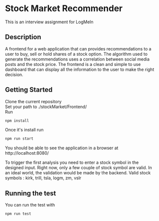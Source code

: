 # Stock Market Recommender
This is an interview assignment for LogMeIn

## Description
A frontend for a web application that can provides recommendations to a user to buy, sell or hold shares of a stock option. The algorithm used to generate the recommendations uses a correlation between social media posts and the stock price. The frontend is a clean and simple to use dashboard that can display all the information to the user to make the right decision.

## Getting Started
Clone the current repository   
Set your path to ./stockMarket/Frontend/  
Run  
```javascript
npm install
```
Once it's install run
```javascript
npm run start
```
You should be able to see the application in a browser at  
http://localhost:8080/  

To trigger the first analysis you need to enter a stock symbol in the designed input. Right now, only a few couple of stock symbol are valid. In an ideal world, the validation would be made by the backend. 
Valid stock symbols : kirk, trill, tsla, logm, zm, vslr

## Running the test
You can run the test with
```javascript
npm run test
```